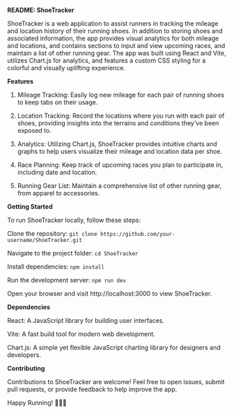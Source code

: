 
**README: ShoeTracker**

ShoeTracker is a web application to assist runners in tracking the mileage and location history of their running shoes. In addition to storing shoes and associated information, the app provides visual analytics for both mileage and locations, and contains sections to input and view upcoming races, and maintain a list of other running gear. The app was built using React and Vite, utilizes Chart.js for analytics, and features a custom CSS styling for a colorful and visually uplifting experience.

**Features**
1. Mileage Tracking: Easily log new mileage for each pair of running shoes to keep tabs on their usage.

2. Location Tracking: Record the locations where you run with each pair of shoes, providing insights into the terrains and conditions they've been exposed to.

3. Analytics: Utilizing Chart.js, ShoeTracker provides intuitive charts and graphs to help users visualize their mileage and location data per shoe.

5. Race Planning: Keep track of upcoming races you plan to participate in, including date and location.

7. Running Gear List: Maintain a comprehensive list of other running gear, from apparel to accessories.

**Getting Started**

To run ShoeTracker locally, follow these steps:

Clone the repository:
`git clone https://github.com/your-username/ShoeTracker.git`

Navigate to the project folder:
`cd ShoeTracker`

Install dependencies:
`npm install`

Run the development server:
`npm run dev`

Open your browser and visit http://localhost:3000 to view ShoeTracker.

**Dependencies**

React: A JavaScript library for building user interfaces.

Vite: A fast build tool for modern web development.

Chart.js: A simple yet flexible JavaScript charting library for designers and developers.

**Contributing**

Contributions to ShoeTracker are welcome! Feel free to open issues, submit pull requests, or provide feedback to help improve the app.

Happy Running! 🏃‍♂️👟
